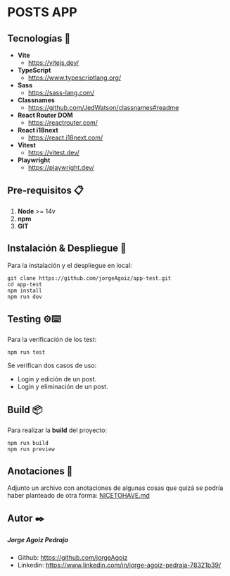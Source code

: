 # POSTS APP


## Tecnologías 🚀

- **Vite**
  - https://vitejs.dev/
- **TypeScript**
  - https://www.typescriptlang.org/
- **Sass**
  - https://sass-lang.com/
- **Classnames**
  - https://github.com/JedWatson/classnames#readme
- **React Router DOM**
  - https://reactrouter.com/
- **React i18next**
  - https://react.i18next.com/
- **Vitest**
  - https://vitest.dev/
- **Playwright**
  - https://playwright.dev/

## Pre-requisitos 📋

1. **Node** >= 14v
2. **npm**
3. **GIT**

## Instalación & Despliegue 🔧

Para la instalación y el despliegue en local:

```
git clone https://github.com/jorgeAgoiz/app-test.git
cd app-test
npm install
npm run dev
```

## Testing ⚙️⌨️

Para la verificación de los test:

```
npm run test
```

Se verifican dos casos de uso:

- Login y edición de un post.
- Login y eliminación de un post.

## Build 📦

Para realizar la **build** del proyecto:

```
npm run build
npm run preview
```

## Anotaciones :notebook_with_decorative_cover:

Adjunto un archivo con anotaciones de algunas cosas que quizá se podría haber planteado de otra forma:
[NICETOHAVE.md](https://github.com/jorgeAgoiz/app-test/blob/main/NICETOHAVE.md)

## Autor ✒️

##### Jorge Agoiz Pedraja

- Github:
  https://github.com/jorgeAgoiz
- Linkedin:
  https://www.linkedin.com/in/jorge-agoiz-pedraja-78321b39/
